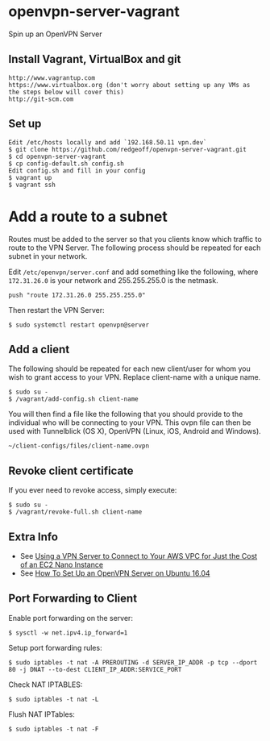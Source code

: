 # openvpn-server-vagrant

Spin up an OpenVPN Server


## Install Vagrant, VirtualBox and git

    http://www.vagrantup.com
    https://www.virtualbox.org (don't worry about setting up any VMs as the steps below will cover this)
    http://git-scm.com


## Set up

    Edit /etc/hosts locally and add `192.168.50.11 vpn.dev`
    $ git clone https://github.com/redgeoff/openvpn-server-vagrant.git
    $ cd openvpn-server-vagrant
    $ cp config-default.sh config.sh
    Edit config.sh and fill in your config
    $ vagrant up
    $ vagrant ssh


# Add a route to a subnet

Routes must be added to the server so that you clients know which traffic to route to the VPN Server. The following process should be repeated for each subnet in your network.

Edit `/etc/openvpn/server.conf` and add something like the following, where `172.31.26.0` is your network and 255.255.255.0 is the netmask.

    push "route 172.31.26.0 255.255.255.0"

Then restart the VPN Server:

    $ sudo systemctl restart openvpn@server


## Add a client

The following should be repeated for each new client/user for whom you wish to grant access to your VPN. Replace client-name with a unique name.

    $ sudo su -
    $ /vagrant/add-config.sh client-name

You will then find a file like the following that you should provide to the individual who will be connecting to your VPN. This ovpn file can then be used with Tunnelblick (OS X), OpenVPN (Linux, iOS, Android and Windows).

    ~/client-configs/files/client-name.ovpn


## Revoke client certificate

If you ever need to revoke access, simply execute:

    $ sudo su -
    $ /vagrant/revoke-full.sh client-name


## Extra Info

* See [Using a VPN Server to Connect to Your AWS VPC for Just the Cost of an EC2 Nano Instance](https://medium.com/@redgeoff/using-a-vpn-server-to-connect-to-your-aws-vpc-for-just-the-cost-of-an-ec2-nano-instance-3c81269c71c2)
* See [How To Set Up an OpenVPN Server on Ubuntu 16.04](https://www.digitalocean.com/community/tutorials/how-to-set-up-an-openvpn-server-on-ubuntu-16-04)

## Port Forwarding to Client

Enable port forwarding on the server:
    
    $ sysctl -w net.ipv4.ip_forward=1 

Setup port forwarding rules:
    
    $ sudo iptables -t nat -A PREROUTING -d SERVER_IP_ADDR -p tcp --dport 80 -j DNAT --to-dest CLIENT_IP_ADDR:SERVICE_PORT
    
Check NAT IPTABLES:

    $ sudo iptables -t nat -L
    
Flush NAT IPTables:

    $ sudo iptables -t nat -F
